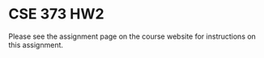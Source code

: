 # CSE 373 HW2

Please see the assignment page on the course website for instructions on this assignment. 
